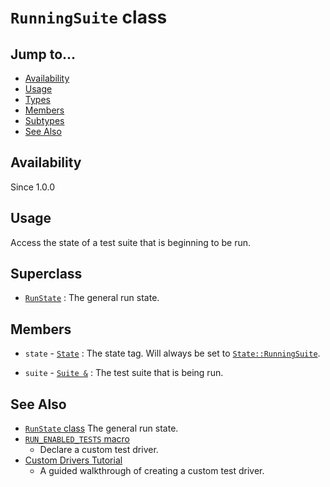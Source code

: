 # `RunningSuite` class

## Jump to...
- [Availability](#Availability)
- [Usage](#Usage)
- [Types](#Subtypes)
- [Members](#Members)
- [Subtypes](#Subtypes)
- [See Also](#See-Also)

## Availability
Since 1.0.0

## Usage

Access the state of a test suite that is beginning to be run.

## Superclass

- [`RunState`](RunState.md) : The general run state.

## Members

- `state` - [`State`](RunState.State.md) : The state tag.
  Will always be set to [`State::RunningSuite`](RunState.State.md).

- `suite` - [`Suite &`](Suite.md) : The test suite that is being run.

## See Also

- [`RunState` class](RunState.md)
  The general run state.
- [`RUN_ENABLED_TESTS` macro](../Macros/RUN_ENABLED_TESTS.md)
  - Declare a custom test driver.
- [Custom Drivers Tutorial](../../Tutorials/Custom-Drivers.md)
  - A guided walkthrough of creating a custom test driver.
